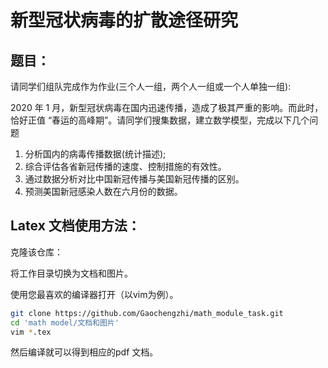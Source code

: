 

# 新型冠状病毒的扩散途径研究

## 题目：

请同学们组队完成作为作业(三个人一组，两个人一组或一个人单独一组):

 2020 年 1 月，新型冠状病毒在国内迅速传播，造成了极其严重的影响。而此时，恰好正值 “春运的高峰期”。请同学们搜集数据，建立数学模型，完成以下几个问题 

1. 分析国内的病毒传播数据(统计描述); 
2. 综合评估各省新冠传播的速度、控制措施的有效性。 
3. 通过数据分析对比中国新冠传播与美国新冠传播的区别。 
4. 预测美国新冠感染人数在六月份的数据。

## Latex 文档使用方法：

克隆该仓库：

将工作目录切换为文档和图片。

使用您最喜欢的编译器打开（以vim为例）。

```bash
git clone https://github.com/Gaochengzhi/math_module_task.git
cd 'math model/文档和图片'
vim *.tex
```

然后编译就可以得到相应的pdf 文档。